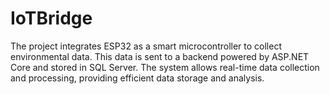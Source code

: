 # IoTBridge
The project integrates ESP32 as a smart microcontroller to collect environmental data. This data is sent to a backend powered by ASP.NET Core and stored in SQL Server. The system allows real-time data collection and processing, providing efficient data storage and analysis.
